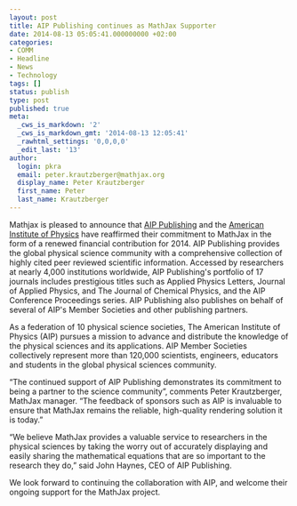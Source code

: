 ```yaml
---
layout: post
title: AIP Publishing continues as MathJax Supporter
date: 2014-08-13 05:05:41.000000000 +02:00
categories:
- COMM
- Headline
- News
- Technology
tags: []
status: publish
type: post
published: true
meta:
  _cws_is_markdown: '2'
  _cws_is_markdown_gmt: '2014-08-13 12:05:41'
  _rawhtml_settings: '0,0,0,0'
  _edit_last: '13'
author:
  login: pkra
  email: peter.krautzberger@mathjax.org
  display_name: Peter Krautzberger
  first_name: Peter
  last_name: Krautzberger
---
```


Mathjax is pleased to announce that [AIP Publishing](https://publishing.aip.org) and the [American Institute of Physics](http://aip.org) have reaffirmed their commitment to MathJax in the form of a renewed financial contribution for 2014.  AIP Publishing provides the global physical science community with a comprehensive collection of highly cited peer reviewed scientific information. Accessed by researchers at nearly 4,000 institutions worldwide, AIP Publishing's portfolio of 17 journals includes prestigious titles such as Applied Physics Letters, Journal of Applied Physics, and The Journal of Chemical Physics, and the AIP Conference Proceedings series. AIP Publishing also publishes on behalf of several of AIP's Member Societies and other publishing partners.

As a federation of 10 physical science societies, The American Institute of Physics (AIP) pursues a mission to advance and distribute the knowledge of the physical sciences and its applications. AIP Member Societies collectively represent more than 120,000 scientists, engineers, educators and students in the global physical sciences community.

“The continued support of AIP Publishing demonstrates its commitment to being a partner to the science community”, comments Peter Krautzberger, MathJax manager. “The feedback of sponsors such as AIP is invaluable to ensure that MathJax remains the reliable, high-quality rendering solution it is today.”

“We believe MathJax provides a valuable service to researchers in the physical sciences by taking the worry out of accurately displaying and easily sharing the mathematical equations that are so important to the research they do,” said John Haynes, CEO of AIP Publishing.

We look forward to continuing the collaboration with AIP, and welcome their ongoing support for the MathJax project.
